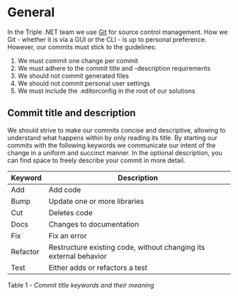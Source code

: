 # General

In the Triple .NET team we use [Git](https://git-scm.com) for source control management. How we Git - whether it is via a GUI or the CLI - is up to personal preference. However, our commits must stick to the guidelines:

1. We must commit one change per commit
2. We must adhere to the commit title and -description requirements
3. We should not commit generated files
4. We should not commit personal user settings
5. We must include the .editorconfig in the root of our solutions

## Commit title and description

We should strive to make our commits concise and descriptive, allowing to understand what happens within by only reading its title. By starting our commits with the following keywords we communicate our intent of the change in a uniform and succinct manner. In the optional description, you can find space to freely describe your commit in more detail.

<table>
   <thead>
      <tr>
         <th>Keyword</th>
         <th>Description</th>
      </tr>
   </thead>
   <tbody>
      <tr>
         <td>Add</td>
         <td>Add code</td>
      </tr>
      <tr>
         <td>Bump</td>
         <td>Update one or more libraries</td>
      </tr>
      <tr>
         <td>Cut</td>
         <td>Deletes code</td>
      </tr>
      <tr>
         <td>Docs</td>
         <td>Changes to documentation</td>
      </tr>
      <tr>
         <td>Fix</td>
         <td>Fix an error</td>
      </tr>
      <tr>
         <td>Refactor</td>
         <td>Restructure existing code, without changing its external behavior</td>
      </tr>
      <tr>
         <td>Test</td>
         <td>Either adds or refactors a test</td>
      </tr>
   </tbody>
</table>

Table 1 - *Commit title keywords and their meaning*
